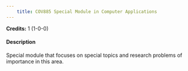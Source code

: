 ```yaml
---
    title: COV885 Special Module in Computer Applications
---
```

**Credits:** 1 (1-0-0)



#### Description 
Special module that focuses on special topics and research problems of importance in this area.
